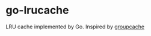 # go-lrucache
LRU cache implemented by Go. Inspired by 
[groupcache](https://github.com/golang/groupcache)